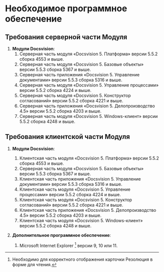 # Необходимое программное обеспечение

## Требования серверной части Модуля

1. **Модули Docsvision**:
   1. Серверная часть модуля «Docsvision 5. Платформа» версии 5.5.2 сборка 4553 и выше.
   2. Серверная часть модуля «Docsvision 5. Базовые объекты» версии 5.5.3 сборка 5367 и выше.
   3. Серверная часть приложения «Docsvision 5. Управление документами» версии 5.5.3 сборка 5316 и выше.
   4. Серверная часть модуля «Docsvision 5. Управление процессами» версии 5.5.2 сборка 4224 и выше.
   5. Серверная часть модуля «Docsvision 5. Конструктор согласований» версии 5.5.2 сборка 4221 и выше.
   6. Серверная часть приложения «Docsvision 5. Делопроизводство 4.5» версии 5.5.2 сборка 4203 и выше.
   7. Серверная часть модуля «Docsvision 5. Windows-клиент» версии 5.5.2 сборка 4248 и выше.

## Требования клиентской части Модуля

1. **Модули Docsvision**:

   1. Клиентская часть модуля «Docsvision 5. Платформа» версии 5.5.2 сборка 4553 и выше.
   2. Серверная часть модуля «Docsvision 5. Базовые объекты» версии 5.5.3 сборка 5367 и выше.
   3. Клиентская часть приложения «Docsvision 5. Управление документами» версии 5.5.3 сборка 5316 и выше.
   4. Клиентская часть модуля «Docsvision 5. Управление процессами» версии 5.5.2 сборка 4224 и выше.
   5. Клиентская часть модуля «Docsvision 5. Конструктор согласований» версии 5.5.2 сборка 4221 и выше.
   6. Клиентская часть приложения «Docsvision 5. Делопроизводство 4.5» версии 5.5.2 сборка 4203 и выше.
   7. Клиентская часть модуля «Docsvision 5. Windows-клиент» версии 5.5.2 сборка 4248 и выше.

2. **Дополнительное программное обеспечение**:

   1. Microsoft Internet Explorer [^1] версии 9, 10 или 11.

[^1]: Необходимо для корректного отображения карточки Резолюция в форме для чтения.


